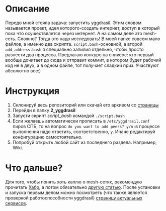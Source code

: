 # Описание
Передо мной стояла задача: запустить yggdrasil. Этим словом называется проект, идея которого-создать интернет, доступ в который пока что осуществялется через интернет. А на самом деле это mesh-сеть. Сложно? Тогда это надо исследовать!
В моей папке совсем мало файлов, а именно два скрипта. ```script.bash```-основной, а второй ```add_address.bash``` я специально запилил отдельно, чтобы просто разнести два процесса. Предлагаю конкурс на сникерс: кто первый вообще дочитает до сюда и отправит коммит, в котором будет рабочий код не в двух, а в одном файле, тот получает сладкий приз. Участвуют абсолютно все:) 
# Инструкция
1. Склонируй весь репозиторий или скачай его архивом со [страницы](https://github.com/grishinkirill/POMS_labs)
2. Перейди в папку **2_yggdrasil**
3. Запусти скрипт *script_bash* командой ```./script.bash```
4. Если желаешь автоматически прописать в ```/etc/yggdrasil.conf``` пиров СПБ, то на вопрос ```do you want to add peers? y/n:```в процессе выполнения надо ответить, соответственно, ```y```. Иначе редактируй конфигурацию самостоятельно.
5. Попробуй открыть любой сайт из последнего раздела. Например, Wiki.
# Что дальше?
Для того, чтобы понять хоть каплю о mesh-сетях, рекомендую прочитать 
[Хабр](https://habr.com/ru/post/443934/), а потом обязательно [другую статью](https://temofeev.ru/info/articles/chto-nam-stoit-mesh-postroit-kak-detsentralizovannyy-internet-provayder-medium-delaet-novyy-internet/).
После установки и запуска первым делом можно посмотреть (что также является проверкой работоспособности yggdrasil)
[страницу актуальных сервисов](https://yggdrasil-network.github.io/services.html).
